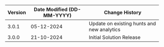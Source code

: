 | **Version** | **Date Modified (DD-MM-YYYY)** | **Change History**                         |
|-------------|--------------------------------|--------------------------------------------|
| 3.0.1       | 05-12-2024                     | Update on existing hunts and new analytics |
| 3.0.0       | 21-10-2024                     | Initial Solution Release                   |   